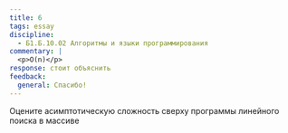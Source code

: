 ```yaml
---
title: 6
tags: essay
discipline:
  - Б1.Б.10.02 Алгоритмы и языки программирования
commentary: |
  <p>O(n)</p>
response: стоит объяснить
feedback:
  general: Cпасибо!
---
```


Оцените асимптотическую сложность сверху программы линейного поиска в массиве